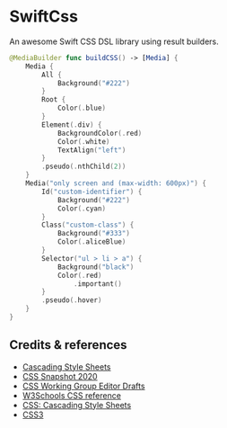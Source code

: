# SwiftCss

An awesome Swift CSS DSL library using result builders.

```swift
@MediaBuilder func buildCSS() -> [Media] {
    Media {
        All {
            Background("#222")
        }
        Root {
            Color(.blue)
        }
        Element(.div) {
            BackgroundColor(.red)
            Color(.white)
            TextAlign("left")
        }
        .pseudo(.nthChild(2))
    }
    Media("only screen and (max-width: 600px)") {
        Id("custom-identifier") {
            Background("#222")
            Color(.cyan)
        }
        Class("custom-class") {
            Background("#333")
            Color(.aliceBlue)
        }
        Selector("ul > li > a") {
            Background("black")
            Color(.red)
                .important()
        }
        .pseudo(.hover)
    }
}

```

## Credits & references

- [Cascading Style Sheets](https://www.w3.org/Style/CSS/)
- [CSS Snapshot 2020](https://www.w3.org/TR/css-2020/) 
- [CSS Working Group Editor Drafts](https://drafts.csswg.org/)
- [W3Schools CSS reference](https://www.w3schools.com/cssref/)
- [CSS: Cascading Style Sheets](https://developer.mozilla.org/en-US/docs/Web/CSS)
- [CSS3](https://www.quackit.com/css/css3/)
